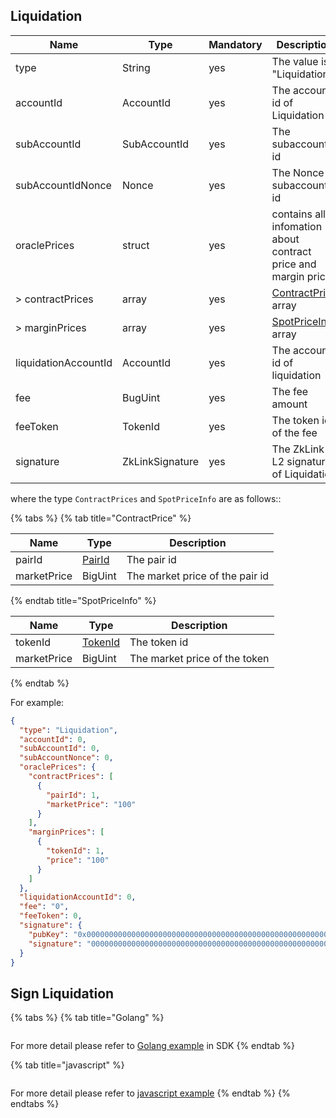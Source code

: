 ## **Liquidation**

| Name                 | Type            | Mandatory | Description                                                   |
|----------------------|-----------------|-----------|---------------------------------------------------------------|
| type                 | String          | yes       | The value is "Liquidation"                                    |
| accountId            | AccountId       | yes       | The account id of Liquidation                                 |
| subAccountId         | SubAccountId    | yes       | The subaccount id                                             |
| subAccountIdNonce    | Nonce           | yes       | The Nonce of subaccount id                                    |
| oraclePrices         | struct          | yes       | contains all infomation about contract price and margin price |
| > contractPrices     | array           | yes       | [ContractPrice]() array                                       |                                      |
| > marginPrices       | array           | yes       | [SpotPriceInfo]() array                                                 |                                      |
| liquidationAccountId | AccountId       | yes       | The account id of liquidation                                 |
| fee                  | BugUint         | yes       | The fee amount                                                |
| feeToken             | TokenId         | yes       | The token id of the fee                                       |
| signature            | ZkLinkSignature | yes       | The ZkLink L2 signature of Liquidation                        |

where the type `ContractPrices`  and `SpotPriceInfo` are as follows::

{% tabs %}
{% tab title="ContractPrice" %}

| Name        | Type              | Description                     |
|-------------|-------------------|---------------------------------|
| pairId      | [PairId](#PairId) | The pair id                     |
| marketPrice | BigUint           | The market price of the pair id |

{% endtab title="SpotPriceInfo" %}

| Name       | Type                | Description                   |
|------------|---------------------|-------------------------------|
| tokenId    | [TokenId](#tokenId) | The token id                  |
| marketPrice | BigUint             | The market price of the token |

{% endtab %}

For example:

```json
{
  "type": "Liquidation",
  "accountId": 0,
  "subAccountId": 0,
  "subAccountNonce": 0,
  "oraclePrices": {
    "contractPrices": [
      {
        "pairId": 1,
        "marketPrice": "100"
      }
    ],
    "marginPrices": [
      {
        "tokenId": 1,
        "price": "100"
      }
    ]
  },
  "liquidationAccountId": 0,
  "fee": "0",
  "feeToken": 0,
  "signature": {
    "pubKey": "0x0000000000000000000000000000000000000000000000000000000000000000",
    "signature": "00000000000000000000000000000000000000000000000000000000000000000000000000000000000000000000000000000000000000000000000000000000"
  }
}
```

## Sign Liquidation

{% tabs %}
{% tab title="Golang" %}
```golang

```

For more detail please refer to [Golang example](https://github.com/zkLinkProtocol/zklink_sdk/tree/main/examples/Golang) in SDK
{% endtab %}

{% tab title="javascript" %}

```javascript

```

For more detail please refer to [javascript example](https://github.com/zkLinkProtocol/zklink_sdk/tree/main/examples/Javascript)
{% endtab %}
{% endtabs %}

